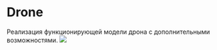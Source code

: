 # Drone
Реализация функционирующей модели дрона с дополнительными возможностями.
![](https://github.com/ilya132075/Drone/blob/master/Дополнение1/сборка4.jpg)
